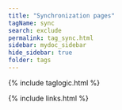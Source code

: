 ```yaml
---
title: "Synchronization pages"
tagName: sync
search: exclude
permalink: tag_sync.html
sidebar: mydoc_sidebar
hide_sidebar: true
folder: tags
---
```


{% include taglogic.html %}

{% include links.html %}
